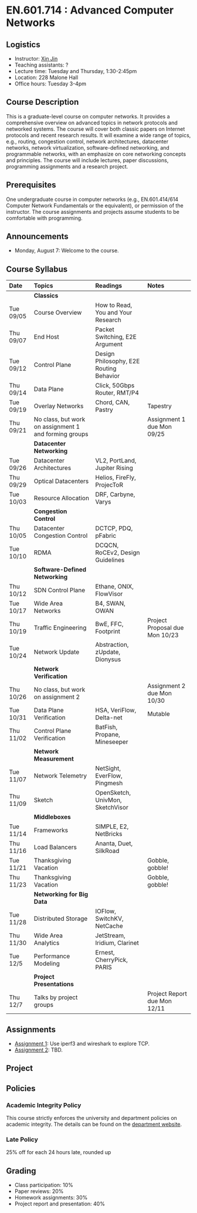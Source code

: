 # EN.601.714 : Advanced Computer Networks

## Logistics

- Instructor: [Xin Jin](http://www.cs.jhu.edu/~xinjin/)
- Teaching assistants: ?
- Lecture time: Tuesday and Thursday, 1:30-2:45pm
- Location: 228 Malone Hall
- Office hours: Tuesday 3-4pm

## Course Description

This is a graduate-level course on computer networks. It provides a comprehensive overview on advanced topics in network protocols and networked systems. The course will cover both classic papers on Internet protocols and recent research results. It will examine a wide range of topics, e.g., routing, congestion control, network architectures, datacenter networks, network virtualization, software-defined networking, and programmable networks, with an emphasize on core networking concepts and principles. The course will include lectures, paper discussions, programming assignments and a research project.

## Prerequisites

One undergraduate course in computer networks (e.g., EN.601.414/614 Computer Network Fundamentals or the equivalent), or permission of the instructor. The course assignments and projects assume students to be comfortable with programming.

## Announcements

- Monday, August 7: Welcome to the course.

## Course Syllabus

| Date    | Topics  | Readings | Notes   |
| :------ | :------ | :------  | :------ |
| | **Classics** | | |
| Tue 09/05 | Course Overview | How to Read, You and Your Research | |
| Thu 09/07 | End Host | Packet Switching, E2E Argument | |
| Tue 09/12 | Control Plane | Design Philosophy, E2E Routing Behavior | |
| Thu 09/14 | Data Plane | Click, 50Gbps Router, RMT/P4 | |
| Tue 09/19 | Overlay Networks | Chord, CAN, Pastry | Tapestry |
| Thu 09/21 | No class, but work on assignment 1 and forming groups | | Assignment 1 due Mon 09/25 |
| | **Datacenter Networking** | | |
| Tue 09/26 | Datacenter Architectures | VL2, PortLand, Jupiter Rising | |
| Thu 09/29 | Optical Datacenters | Helios, FireFly, ProjecToR | |
| Tue 10/03 | Resource Allocation | DRF, Carbyne, Varys | |
| | **Congestion Control** | | |
| Thu 10/05 | Datacenter Congestion Control | DCTCP, PDQ, pFabric | |
| Tue 10/10 | RDMA | DCQCN, RoCEv2, Design Guidelines | |
| | **Software-Defined Networking** | | |
| Thu 10/12 | SDN Control Plane | Ethane, ONIX, FlowVisor | |
| Tue 10/17 | Wide Area Networks | B4, SWAN, OWAN | |
| Thu 10/19 | Traffic Engineering | BwE, FFC, Footprint | Project Proposal due Mon 10/23 |
| Tue 10/24 | Network Update | Abstraction, zUpdate, Dionysus | |
| | **Network Verification** | | |
| Thu 10/26 | No class, but work on assignment 2 | | Assignment 2 due Mon 10/30 |
| Tue 10/31 | Data Plane Verification | HSA, VeriFlow, Delta-net | Mutable |
| Thu 11/02 | Control Plane Verification | BatFish, Propane, Mineseeper | |
| | **Network Measurement** | | |
| Tue 11/07 | Network Telemetry | NetSight, EverFlow, Pingmesh | |
| Thu 11/09 | Sketch | OpenSketch, UnivMon, SketchVisor | |
| | **Middleboxes** | | |
| Tue 11/14 | Frameworks | SIMPLE, E2, NetBricks | |
| Thu 11/16 | Load Balancers | Ananta, Duet, SilkRoad | |
| Tue 11/21 | Thanksgiving Vacation | | Gobble, gobble! |
| Thu 11/23 | Thanksgiving Vacation | | Gobble, gobble! |
| | **Networking for Big Data** | | |
| Tue 11/28 | Distributed Storage | IOFlow, SwitchKV, NetCache | |
| Thu 11/30 | Wide Area Analytics | JetStream, Iridium, Clarinet | |
| Tue 12/5 | Performance Modeling | Ernest, CherryPick, PARIS | |
| | **Project Presentations** | | |
| Thu 12/7 | Talks by project groups | | Project Report due Mon 12/11 |

## Assignments

- [Assignment 1](assignments/assignment1.md): Use iperf3 and wireshark to explore TCP.
- [Assignment 2](assignments/assignment2.md): TBD.

## Project

## Policies

### Academic Integrity Policy

This course strictly enforces the university and department policies on academic integrity. The details can be found on the [department website](https://www.cs.jhu.edu/academic-integrity-code/).

### Late Policy

25% off for each 24 hours late, rounded up

## Grading

- Class participation: 10%
- Paper reviews: 20%
- Homework assignments: 30%
- Project report and presentation: 40%

